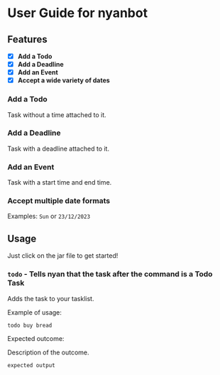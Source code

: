 # User Guide for nyanbot

## Features 
- [x] **Add a Todo**
- [x] **Add a Deadline**
- [x] **Add an Event**
- [x] **Accept a wide variety of dates**

### Add a Todo
Task without a time attached to it.

### Add a Deadline
Task with a deadline attached to it.

### Add an Event
Task with a start time and end time.

### Accept multiple date formats
Examples: `Sun` or `23/12/2023`

## Usage
Just click on the jar file to get started!

### `todo` - Tells nyan that the task after the command is a Todo Task
Adds the task to your tasklist.

Example of usage: 

`todo buy bread`

Expected outcome:

Description of the outcome.

```
expected output
```

